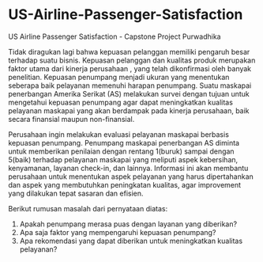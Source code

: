 # US-Airline-Passenger-Satisfaction
US Airline Passenger Satisfaction - Capstone Project Purwadhika

Tidak diragukan lagi bahwa kepuasan pelanggan memiliki pengaruh besar terhadap suatu bisnis. Kepuasan pelanggan dan kualitas produk merupakan faktor utama dari kinerja perusahaan , yang telah dikonfirmasi oleh banyak penelitian. Kepuasan penumpang menjadi ukuran yang menentukan seberapa baik pelayanan memenuhi harapan penumpang. Suatu maskapai penerbangan Amerika Serikat (AS) melakukan survei dengan tujuan untuk mengetahui kepuasan penumpang agar dapat meningkatkan kualitas pelayanan maskapai yang akan berdampak pada kinerja perusahaan, baik secara finansial maupun non-finansial.

Perusahaan ingin melakukan evaluasi pelayanan maskapai berbasis kepuasan penumpang. Penumpang maskapai penerbangan AS diminta untuk memberikan penilaian dengan rentang 1(buruk) sampai dengan 5(baik) terhadap pelayanan maskapai yang meliputi aspek kebersihan, kenyamanan, layanan check-in, dan lainnya.  Informasi ini akan membantu perusahaan untuk menentukan aspek pelayanan yang harus dipertahankan dan aspek yang membutuhkan peningkatan kualitas, agar improvement yang dilakukan tepat sasaran dan efisien. 

Berikut rumusan masalah dari pernyataan diatas:
1. Apakah penumpang merasa puas dengan layanan yang diberikan?
2. Apa saja faktor yang mempengaruhi kepuasan penumpang?
3. Apa rekomendasi yang dapat diberikan untuk meningkatkan kualitas pelayanan?

